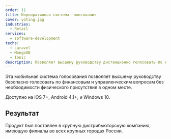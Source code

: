 ```yaml
---
order: 11
title: Корпоративная система голосования
cover: voting.jpg
industries:
  - Retail
services:
  - software-development
techs:
  - Laravel
  - MongoDB
  - Ionic
description: Позволяет высшему руководству дистанционно голосовать по важным вопросам.
---
```

Эта мобильная система голосования позволяет высшему руководству безопасно голосовать по финансовым и управленческим вопросам без необходимости физического присутствия в одном месте.

Доступно на iOS 7+, Android 4.1+, и Windows 10.

## Результат

Продукт был поставлен в крупную дистрибьюторскую компанию, имеющую филиалы во всех крупных городах России.
